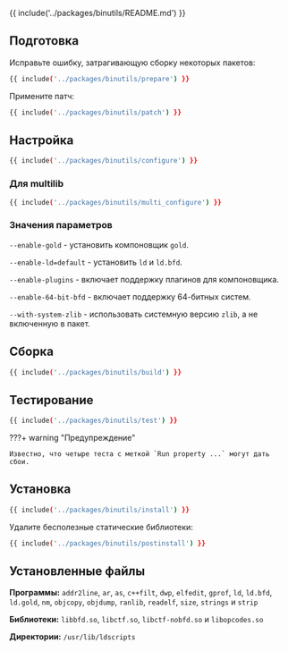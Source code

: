 {{ include('../packages/binutils/README.md') }}

## Подготовка

Исправьте ошибку, затрагивающую сборку некоторых пакетов:

```bash 
{{ include('../packages/binutils/prepare') }}
```

Примените патч:
```bash 
{{ include('../packages/binutils/patch') }}
```

## Настройка

```bash 
{{ include('../packages/binutils/configure') }}
```

### Для multilib

```bash 
{{ include('../packages/binutils/multi_configure') }}
```

### Значения параметров

`--enable-gold` - установить компоновщик `gold`.

`--enable-ld=default` - установить `ld` и `ld.bfd`.

`--enable-plugins` - включает поддержку плагинов для компоновщика.

`--enable-64-bit-bfd` - включает поддержку 64-битных систем.

`--with-system-zlib` - использовать системную версию `zlib`, а не включенную в пакет.

## Сборка

```bash 
{{ include('../packages/binutils/build') }}
```

## Тестирование

```bash 
{{ include('../packages/binutils/test') }}
```

???+ warning "Предупреждение"
	
	Известно, что четыре теста с меткой `Run property ...` могут дать сбои.

## Установка

```bash 
{{ include('../packages/binutils/install') }}
```

Удалите бесполезные статические библиотеки:

```bash 
{{ include('../packages/binutils/postinstall') }}
```

## Установленные файлы

**Программы:** `addr2line`, `ar`, `as`, `c++filt`, `dwp`, `elfedit`, `gprof`, `ld`, `ld.bfd`, `ld.gold`, `nm`, `objcopy`, `objdump`, `ranlib`, `readelf`, `size`, `strings` и `strip`

**Библиотеки:** `libbfd.so`, `libctf.so`, `libctf-nobfd.so` и `libopcodes.so`

**Директории:** `/usr/lib/ldscripts`
